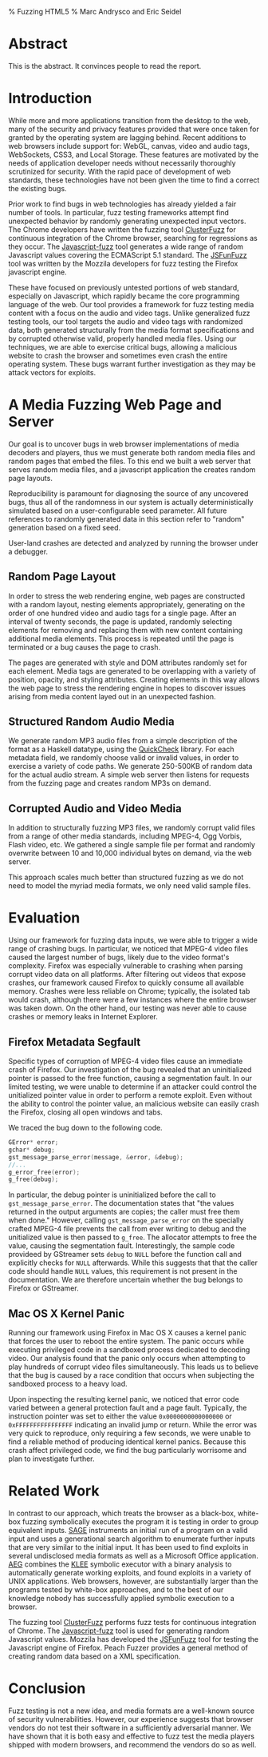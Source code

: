 % Fuzzing HTML5
% Marc Andrysco and Eric Seidel

# Abstract

This is the abstract. It convinces people to read the report.

# Introduction

While more and more applications transition from the desktop to the web,
many of the security and privacy features provided that were once taken for
granted by the operating system are lagging behind. Recent additions to web
browsers include support for: WebGL, canvas, video and audio tags, WebSockets,
CSS3, and Local Storage. These features are motivated by the needs of
application developer needs without necessarily thoroughly scrutinized for
security. With the rapid pace of development of web standards, these
technologies have not been given the time to find a correct the existing bugs.

Prior work to find bugs in web technologies has already yielded a fair number
of tools. In particular, fuzz testing frameworks attempt find unexpected
behavior by randomly generating unexpected input vectors. The Chrome
developers have written the fuzzing tool [ClusterFuzz] for continuous
integration of the Chrome browser, searching for regressions as they occur.
The [Javascript-fuzz] tool generates a wide range of random Javascript values
covering the ECMAScript 5.1 standard. The [JSFunFuzz] tool was written by the
Mozzila developers for fuzz testing the Firefox javascript engine.

These have focused on previously untested portions of web standard, especially
on Javascript, which rapidly became the core programming language of the web.
Our tool provides a framework for fuzz testing media content with a focus on
the audio and video tags. Unlike generalized fuzz testing tools, our tool
targets the audio and video tags with randomized data, both generated
structurally from the media format specifications and by corrupted otherwise
valid, properly handled media files. Using our techniques, we are able to
exercise critical bugs, allowing a malicious website to crash the browser and
sometimes even crash the entire operating system. These bugs warrant further
investigation as they may be attack vectors for exploits.

# A Media Fuzzing Web Page and Server

Our goal is to uncover bugs in web browser implementations of media
decoders and players, thus we must generate both random media files and
random pages that embed the files. To this end we built a web server
that serves random media files, and a javascript application the creates
random page layouts.

Reproducibility is paramount for diagnosing the source of any uncovered
bugs, thus all of the randomness in our system is actually
deterministically simulated based on a user-configurable seed
parameter. All future references to randomly generated data in this
section refer to "random" generation based on a fixed seed.

User-land crashes are detected and analyzed by running the browser under
a debugger.

## Random Page Layout

In order to stress the web rendering engine, web pages are constructed with a
random layout, nesting elements appropriately, generating on the order of one
hundred video and audio tags for a single page. After an interval of twenty
seconds, the page is updated, randomly selecting elements for removing and
replacing them with new content containing additional media elements. This
process is repeated until the page is terminated or a bug causes the page to
crash.

The pages are generated with style and DOM attributes randomly set for each
element. Media tags are generated to be overlapping with a variety of
position, opacity, and styling attributes. Creating elements in this way
allows the web page to stress the rendering engine in hopes to discover issues
arising from media content layed out in an unexpected fashion.

## Structured Random Audio Media

We generate random MP3 audio files from a simple description of the
format as a Haskell datatype, using the [QuickCheck] library. For each
metadata field, we randomly choose valid or invalid values, in order to
exercise a variety of code paths. We generate 250-500KB of random data
for the actual audio stream. A simple web server then listens for
requests from the fuzzing page and creates random MP3s on demand.

## Corrupted Audio and Video Media

In addition to structurally fuzzing MP3 files, we randomly corrupt valid
files from a range of other media standards, including MPEG-4, Ogg
Vorbis, Flash video, etc. We gathered a single sample file per format
and randomly overwrite between 10 and 10,000 individual bytes on demand,
via the web server.

This approach scales much better than structured fuzzing as we do not
need to model the myriad media formats, we only need valid sample files.

# Evaluation

Using our framework for fuzzing data inputs, we were able to trigger a wide
range of crashing bugs. In particular, we noticed that MPEG-4 video files
caused the largest number of bugs, likely due to the video format's
complexity. Firefox was especially vulnerable to crashing when parsing corrupt
video data on all platforms. After filtering out videos that expose crashes,
our framework caused Firefox to quickly consume all available memory. Crashes
were less reliable on Chrome; typically, the isolated tab would crash,
although there were a few instances where the entire browser was taken down.
On the other hand, our testing was never able to cause crashes or memory leaks
in Internet Explorer.

## Firefox Metadata Segfault

Specific types of corruption of MPEG-4 video files cause an immediate crash
of Firefox. Our investigation of the bug revealed that an uninitialized
pointer is passed to the free function, causing a segmentation fault. In our
limited testing, we were unable to determine if an attacker could control the
unitialized pointer value in order to perform a remote exploit. Even without
the ability to control the pointer value, an malicious website can easily
crash the Firefox, closing all open windows and tabs.

We traced the bug down to the following code.

```c
GError* error;
gchar* debug;
gst_message_parse_error(message, &error, &debug);
//...
g_error_free(error);
g_free(debug);
```

In particular, the debug pointer is uninitialized before the call to
`gst_message_parse_error`. The documentation states that "the values
returned in the output arguments are copies; the caller must free them
when done." However, calling `gst_message_parse_error` on the specially
crafted MPEG-4 file prevents the call from ever writing to debug and the
unitialized value is then passed to `g_free`. The allocator attempts to
free the value, causing the segmentation fault. Interestingly, the sample code
provideed by GStreamer sets `debug` to `NULL` before the function call and
explicitly checks for `NULL` afterwards. While this suggests that that the
caller code should handle `NULL` values, this requirement is not present in
the documentation. We are therefore uncertain whether the bug belongs to
Firefox or GStreamer.

## Mac OS X Kernel Panic

Running our framework using Firefox in Mac OS X causes a kernel panic
that forces the user to reboot the entire system. The panic occurs while
executing privileged code in a sandboxed process dedicated to decoding
video. Our analysis found that the panic only occurs when attempting to
play hundreds of corrupt video files simultaneously. This leads us to
believe that the bug is caused by a race condition that occurs when
subjecting the sandboxed process to a heavy load.

Upon inspecting the resulting kernel panic, we noticed that error code
varied between a general protection fault and a page fault. Typically,
the instruction pointer was set to either the value `0x0000000000000000`
or `0xFFFFFFFFFFFFFFFF` indicating an invalid jump or return. While the
error was very quick to reproduce, only requiring a few seconds, we were
unable to find a reliable method of producing identical kernel
panics. Because this crash affect privileged code, we find the bug
particularly worrisome and plan to investigate further.

# Related Work

In contrast to our approach, which treats the browser as a black-box,
white-box fuzzing symbolically executes the program it is testing in
order to group equivalent inputs. [SAGE] instruments an initial run of a
program on a valid input and uses a generational search algorithm to
enumerate further inputs that are very similar to the initial input. It
has been used to find exploits in several undisclosed media formats as
well as a Microsoft Office application. [AEG] combines the [KLEE]
symbolic executor with a binary analysis to automatically generate
working exploits, and found exploits in a variety of UNIX
applications. Web browsers, however, are substantially larger than the
programs tested by white-box approaches, and to the best of our
knowledge nobody has successfully applied symbolic execution to a
browser.

The fuzzing tool [ClusterFuzz] performs fuzz tests for continuous integration
of Chrome. The [Javascript-fuzz] tool is used for generating random Javascript
values. Mozzila has developed the [JSFunFuzz] tool for testing the Javascript
engine of Firefox. Peach Fuzzer provides a general method of creating random
data based on a XML specification.

# Conclusion

Fuzz testing is not a new idea, and media formats are a well-known
source of security vulnerabilities. However, our experience suggests
that browser vendors do not test their software in a sufficiently
adversarial manner. We have shown that it is both easy and effective to
fuzz test the media players shipped with modern browsers, and recommend
the vendors do so as well.

[ClusterFuzz]: https://code.google.com/p/clusterfuzz/
[Javascript-fuzz]: https://github.com/NodeGuy/JavaScript-fuzz
[JSFunFuzz]: https://code.google.com/p/google-caja/source/browse/trunk/src/third_party/js/jsfunfuzz/jsfunfuzz.js?r=1767
[CREST]: http://jburnim.github.io/crest/
[KLEE]: https://klee.github.io
[AEG]: http://security.ece.cmu.edu/aeg/
[SAGE]: http://research.microsoft.com/en-us/projects/atg/ndss2008.pdf
[paper]: http://dl.acm.org/citation.cfm?id=2541977
[V8]: https://code.google.com/p/v8/
[address disclosure vulnerabilities]: http://blog.beyondtrust.com/zd_threat/internet-explorer-9-memory-disclosure
[arbitrary code execution]: https://bugzilla.mozilla.org/show_bug.cgi?id=796866
[cross-site scripting]: http://net-security.org/dl/articles/WHXSSThreats.pdf
[denial-of-service bugs]: https://www.evilfingers.com/advisory/Google_Chrome_Browser_0.2.149.27_in_chrome_dll.php
[QuickCheck]: http://hackage.haskell.org/package/QuickCheck
